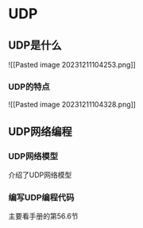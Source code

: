 # UDP
## UDP是什么
![[Pasted image 20231211104253.png]]
### UDP的特点
![[Pasted image 20231211104328.png]]
## UDP网络编程
### UDP网络模型
介绍了UDP网络模型
### 编写UDP编程代码
主要看手册的第56.6节
